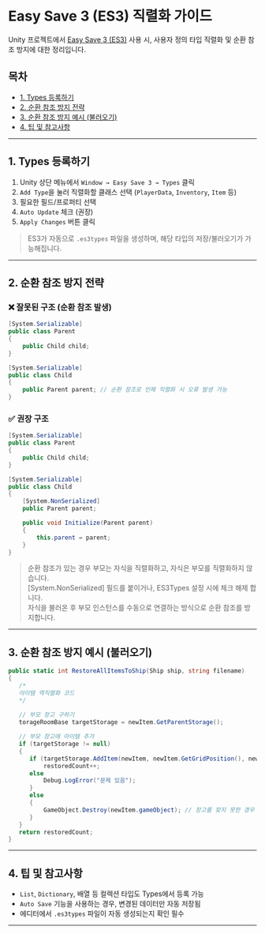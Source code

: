 ﻿
# Easy Save 3 (ES3) 직렬화 가이드

Unity 프로젝트에서 [Easy Save 3 (ES3)](https://assetstore.unity.com/packages/tools/input-management/easy-save-the-complete-save-load-asset-768) 사용 시, 사용자 정의 타입 직렬화 및 순환 참조 방지에 대한 정리입니다.

## 목차

- [1. Types 등록하기](#1-types-등록하기)
- [2. 순환 참조 방지 전략](#2-순환-참조-방지-전략)
- [3. 순환 참조 방지 예시 (불러오기)](#3-순환-참조-방지-예시-불러오기)
- [4. 팁 및 참고사항](#4-팁-및-참고사항)

---

## 1. Types 등록하기

1. Unity 상단 메뉴에서 `Window → Easy Save 3 → Types` 클릭
2. `Add Type`을 눌러 직렬화할 클래스 선택 (`PlayerData`, `Inventory`, `Item` 등)
3. 필요한 필드/프로퍼티 선택
4. `Auto Update` 체크 (권장)
5. `Apply Changes` 버튼 클릭

> ES3가 자동으로 `.es3types` 파일을 생성하며, 해당 타입의 저장/불러오기가 가능해집니다.

---

## 2. 순환 참조 방지 전략

### ❌ 잘못된 구조 (순환 참조 발생)

```csharp
[System.Serializable]
public class Parent
{
    public Child child;
}

[System.Serializable]
public class Child
{
    public Parent parent; // 순환 참조로 인해 직렬화 시 오류 발생 가능
}
```

### ✅ 권장 구조

```csharp
[System.Serializable]
public class Parent
{
    public Child child;
}

[System.Serializable]
public class Child
{
    [System.NonSerialized]
    public Parent parent;

    public void Initialize(Parent parent)
    {
        this.parent = parent;
    }
}
```

> 순환 참조가 있는 경우 부모는 자식을 직렬화하고, 자식은 부모를 직렬화하지 않습니다.  
> [System.NonSerialized] 필드를 붙이거나, ES3Types 설정 시에 체크 해제 합니다.  
> 자식을 불러온 후 부모 인스턴스를 수동으로 연결하는 방식으로 순환 참조를 방지합니다.

---

## 3. 순환 참조 방지 예시 (불러오기)

```csharp
public static int RestoreAllItemsToShip(Ship ship, string filename)
{
   /*
   아이템 역직렬화 코드
   */
   
   // 부모 창고 구하기
   torageRoomBase targetStorage = newItem.GetParentStorage();

   // 부모 창고에 아이템 추가
   if (targetStorage != null)
   {
      if (targetStorage.AddItem(newItem, newItem.GetGridPosition(), newItem.rotation))
          restoredCount++;
      else
          Debug.LogError("문제 있음");
      }
      else
      {
          GameObject.Destroy(newItem.gameObject); // 창고를 찾지 못한 경우 객체 삭제
      }   
   }
   return restoredCount;
}
```

---

## 4. 팁 및 참고사항

- `List`, `Dictionary`, 배열 등 컬렉션 타입도 Types에서 등록 가능
- `Auto Save` 기능을 사용하는 경우, 변경된 데이터만 자동 저장됨
- 에디터에서 `.es3types` 파일이 자동 생성되는지 확인 필수

---

